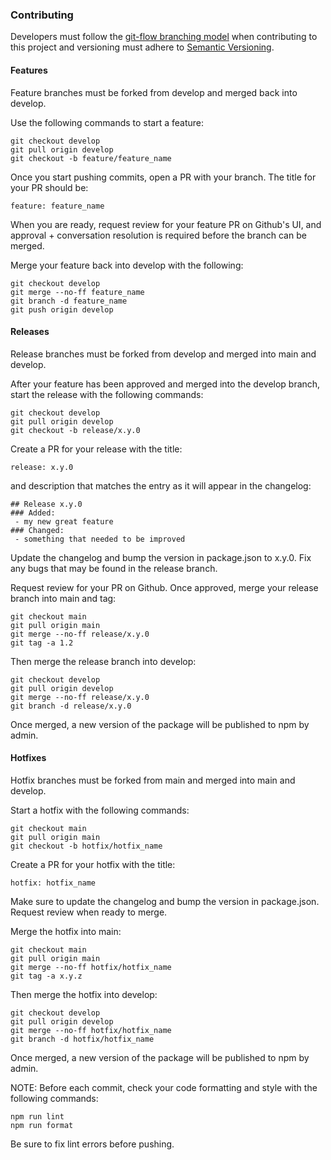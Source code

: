 ### Contributing

Developers must follow the [git-flow branching model](https://nvie.com/posts/a-successful-git-branching-model/) when contributing to this project and versioning must adhere to [Semantic Versioning](http://semver.org/).

#### Features

Feature branches must be forked from develop and merged back into develop.

Use the following commands to start a feature:

```
git checkout develop
git pull origin develop
git checkout -b feature/feature_name
```

Once you start pushing commits, open a PR with your branch. The title for your PR should be:

```
feature: feature_name
```

When you are ready, request review for your feature PR on Github's UI, and approval + conversation resolution is required before the branch can be merged.

Merge your feature back into develop with the following:

```
git checkout develop
git merge --no-ff feature_name
git branch -d feature_name
git push origin develop
```

#### Releases

Release branches must be forked from develop and merged into main and develop.

After your feature has been approved and merged into the develop branch, start the release with the following commands:

```
git checkout develop
git pull origin develop
git checkout -b release/x.y.0
```

Create a PR for your release with the title:

```
release: x.y.0
```

and description that matches the entry as it will appear in the changelog:

```
## Release x.y.0
### Added:
 - my new great feature
### Changed:
 - something that needed to be improved
```

Update the changelog and bump the version in package.json to x.y.0. Fix any bugs that may be found in the release branch.

Request review for your PR on Github. Once approved, merge your release branch into main and tag:

```
git checkout main
git pull origin main
git merge --no-ff release/x.y.0
git tag -a 1.2
```

Then merge the release branch into develop:

```
git checkout develop
git pull origin develop
git merge --no-ff release/x.y.0
git branch -d release/x.y.0
```

Once merged, a new version of the package will be published to npm by admin.

#### Hotfixes

Hotfix branches must be forked from main and merged into main and develop.

Start a hotfix with the following commands:

```
git checkout main
git pull origin main
git checkout -b hotfix/hotfix_name
```

Create a PR for your hotfix with the title:

```
hotfix: hotfix_name
```

Make sure to update the changelog and bump the version in package.json.  Request review when ready to merge.

Merge the hotfix into main:

```
git checkout main
git pull origin main
git merge --no-ff hotfix/hotfix_name
git tag -a x.y.z
```

Then merge the hotfix into develop:

```
git checkout develop
git pull origin develop
git merge --no-ff hotfix/hotfix_name
git branch -d hotfix/hotfix_name
```

Once merged, a new version of the package will be published to npm by admin.

NOTE: Before each commit, check your code formatting and style with the following commands:

```
npm run lint
npm run format
```

Be sure to fix lint errors before pushing.
